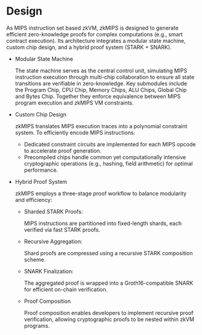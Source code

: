 # Design


As ​MIPS instruction set based zkVM, zkMIPS is designed to generate efficient zero-knowledge proofs for complex computations (e.g., smart contract execution). Its architecture integrates a ​modular state machine, ​custom chip design, and a ​hybrid proof system (STARK + SNARK). 

- Modular State Machine

  The state machine serves as the central control unit, simulating MIPS instruction execution through ​multi-chip collaboration to ensure all state transitions are verifiable in zero-knowledge. Key submodules include the Program Chip, CPU Chip, Memory Chips, ALU Chips, Global Chip and Bytes Chip. Together they enforce equivalence between MIPS program execution and zkMIPS VM constraints. 

- Custom Chip Design

  zkMIPS translates MIPS execution traces into a polynomial constraint system. To efficiently encode MIPS instructions:
  - Dedicated constraint circuits are implemented for each MIPS opcode to accelerate proof generation.
  - Precompiled chips handle ​common yet computationally intensive cryptographic operations (e.g., hashing, field arithmetic) for optimal performance.


- Hybrid Proof System

  zkMIPS employs a three-stage proof workflow to balance modularity and efficiency:
  - Sharded STARK Proofs:

    MIPS instructions are partitioned into fixed-length shards, each verified via fast STARK proofs. 
  - Recursive Aggregation:

    Shard proofs are compressed using a recursive STARK composition scheme.
  - SNARK Finalization:

    The aggregated proof is wrapped into a Groth16-compatible SNARK for efficient on-chain verification.
  - Proof Composition
    
    Proof composition enables developers to implement recursive proof verification, allowing cryptographic proofs to be nested within zkVM programs.
    


